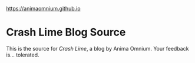 https://animaomnium.github.io

# Crash Lime Blog Source

This is the source for _Crash Lime_, a blog by Anima Omnium. Your feedback is... tolerated.
